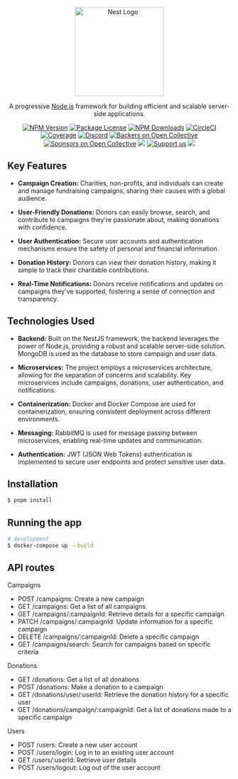 <p align="center">
  <a href="http://nestjs.com/" target="blank"><img src="https://nestjs.com/img/logo-small.svg" width="200" alt="Nest Logo" /></a>
</p>

[circleci-image]: https://img.shields.io/circleci/build/github/nestjs/nest/master?token=abc123def456
[circleci-url]: https://circleci.com/gh/nestjs/nest

  <p align="center">A progressive <a href="http://nodejs.org" target="_blank">Node.js</a> framework for building efficient and scalable server-side applications.</p>
    <p align="center">
<a href="https://www.npmjs.com/~nestjscore" target="_blank"><img src="https://img.shields.io/npm/v/@nestjs/core.svg" alt="NPM Version" /></a>
<a href="https://www.npmjs.com/~nestjscore" target="_blank"><img src="https://img.shields.io/npm/l/@nestjs/core.svg" alt="Package License" /></a>
<a href="https://www.npmjs.com/~nestjscore" target="_blank"><img src="https://img.shields.io/npm/dm/@nestjs/common.svg" alt="NPM Downloads" /></a>
<a href="https://circleci.com/gh/nestjs/nest" target="_blank"><img src="https://img.shields.io/circleci/build/github/nestjs/nest/master" alt="CircleCI" /></a>
<a href="https://coveralls.io/github/nestjs/nest?branch=master" target="_blank"><img src="https://coveralls.io/repos/github/nestjs/nest/badge.svg?branch=master#9" alt="Coverage" /></a>
<a href="https://discord.gg/G7Qnnhy" target="_blank"><img src="https://img.shields.io/badge/discord-online-brightgreen.svg" alt="Discord"/></a>
<a href="https://opencollective.com/nest#backer" target="_blank"><img src="https://opencollective.com/nest/backers/badge.svg" alt="Backers on Open Collective" /></a>
<a href="https://opencollective.com/nest#sponsor" target="_blank"><img src="https://opencollective.com/nest/sponsors/badge.svg" alt="Sponsors on Open Collective" /></a>
  <a href="https://paypal.me/kamilmysliwiec" target="_blank"><img src="https://img.shields.io/badge/Donate-PayPal-ff3f59.svg"/></a>
    <a href="https://opencollective.com/nest#sponsor"  target="_blank"><img src="https://img.shields.io/badge/Support%20us-Open%20Collective-41B883.svg" alt="Support us"></a>
  <a href="https://twitter.com/nestframework" target="_blank"><img src="https://img.shields.io/twitter/follow/nestframework.svg?style=social&label=Follow"></a>
</p>
  <!--[![Backers on Open Collective](https://opencollective.com/nest/backers/badge.svg)](https://opencollective.com/nest#backer)
  [![Sponsors on Open Collective](https://opencollective.com/nest/sponsors/badge.svg)](https://opencollective.com/nest#sponsor)-->

## Key Features

- **Campaign Creation:** Charities, non-profits, and individuals can create and manage fundraising campaigns, sharing their causes with a global audience.

- **User-Friendly Donations:** Donors can easily browse, search, and contribute to campaigns they're passionate about, making donations with confidence.

- **User Authentication:** Secure user accounts and authentication mechanisms ensure the safety of personal and financial information.

- **Donation History:** Donors can view their donation history, making it simple to track their charitable contributions.

- **Real-Time Notifications:** Donors receive notifications and updates on campaigns they've supported, fostering a sense of connection and transparency.

## Technologies Used

- **Backend:** Built on the NestJS framework, the backend leverages the power of Node.js, providing a robust and scalable server-side solution. MongoDB is used as the database to store campaign and user data.

- **Microservices:** The project employs a microservices architecture, allowing for the separation of concerns and scalability. Key microservices include campaigns, donations, user authentication, and notifications.

- **Containerization:** Docker and Docker Compose are used for containerization, ensuring consistent deployment across different environments.

- **Messaging:** RabbitMQ is used for message passing between microservices, enabling real-time updates and communication.

- **Authentication:** JWT (JSON Web Tokens) authentication is implemented to secure user endpoints and protect sensitive user data.
## Installation

```bash
$ pnpm install
```

## Running the app

```bash
# development
$ docker-compose up --build
```

## API routes
Campaigns
- POST /campaigns: Create a new campaign
- GET /campaigns: Get a list of all campaigns
- GET /campaigns/:campaignId: Retrieve details for a specific campaign
- PATCH /campaigns/:campaignId: Update information for a specific campaign
- DELETE /campaigns/:campaignId: Delete a specific campaign
- GET /campaigns/search: Search for campaigns based on specific criteria

Donations
- GET /donations: Get a list of all donations
- POST /donations: Make a donation to a campaign
- GET /donations/user/:userId: Retrieve the donation history for a specific user
- GET /donations/campaign/:campaignId: Get a list of donations made to a specific campaign

Users
- POST /users: Create a new user account
- POST /users/login: Log in to an existing user account
- GET /users/:userId: Retrieve user details
- POST /users/logout: Log out of the user account
